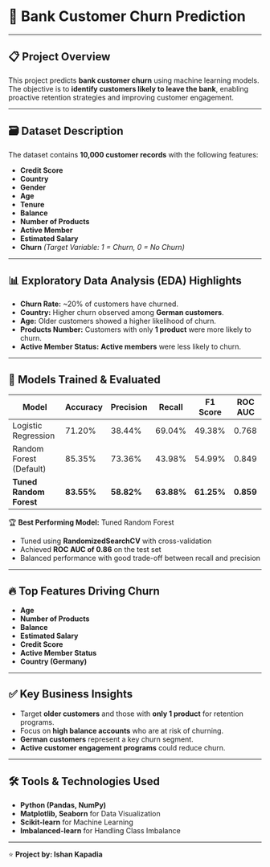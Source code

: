# 🏦 Bank Customer Churn Prediction

---

## 📋 Project Overview

This project predicts **bank customer churn** using machine learning models.  
The objective is to **identify customers likely to leave the bank**, enabling proactive retention strategies and improving customer engagement.

---

## 🗃️ Dataset Description

The dataset contains **10,000 customer records** with the following features:

- **Credit Score**
- **Country**
- **Gender**
- **Age**
- **Tenure**
- **Balance**
- **Number of Products**
- **Active Member**
- **Estimated Salary**
- **Churn** *(Target Variable: 1 = Churn, 0 = No Churn)*

---

## 📊 Exploratory Data Analysis (EDA) Highlights

- **Churn Rate:** ~20% of customers have churned.
- **Country:** Higher churn observed among **German customers**.
- **Age:** Older customers showed a higher likelihood of churn.
- **Products Number:** Customers with only **1 product** were more likely to churn.
- **Active Member Status:** **Active members** were less likely to churn.

---

## 🧩 Models Trained & Evaluated

| Model                  | Accuracy | Precision | Recall | F1 Score | ROC AUC |
|------------------------|----------|-----------|--------|----------|---------|
| Logistic Regression    | 71.20%  | 38.44%   | 69.04% | 49.38%   | 0.768   |
| Random Forest (Default)| 85.35%  | 73.36%   | 43.98% | 54.99%   | 0.849   |
| **Tuned Random Forest**| **83.55%**  | **58.82%**   | **63.88%** | **61.25%**   | **0.859**   |

🏆 **Best Performing Model:** Tuned Random Forest  
- Tuned using **RandomizedSearchCV** with cross-validation  
- Achieved **ROC AUC of 0.86** on the test set  
- Balanced performance with good trade-off between recall and precision  

---

## 🔥 Top Features Driving Churn

- **Age**
- **Number of Products**
- **Balance**
- **Estimated Salary**
- **Credit Score**
- **Active Member Status**
- **Country (Germany)**

---

## ✅ Key Business Insights

- Target **older customers** and those with **only 1 product** for retention programs.
- Focus on **high balance accounts** who are at risk of churning.
- **German customers** represent a key churn segment.
- **Active customer engagement programs** could reduce churn.

---

## 🛠️ Tools & Technologies Used

- **Python (Pandas, NumPy)**
- **Matplotlib, Seaborn** for Data Visualization
- **Scikit-learn** for Machine Learning
- **Imbalanced-learn** for Handling Class Imbalance

---

⭐ **Project by: Ishan Kapadia**



